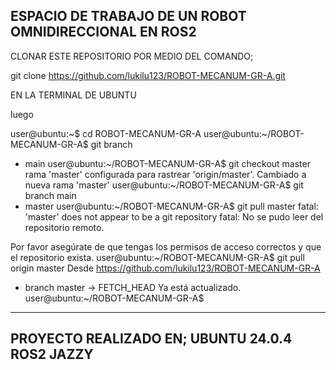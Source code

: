 ESPACIO DE TRABAJO DE UN ROBOT OMNIDIRECCIONAL EN ROS2
------------------------------------------------------

CLONAR ESTE REPOSITORIO POR MEDIO DEL COMANDO;

git clone https://github.com/lukilu123/ROBOT-MECANUM-GR-A.git

EN LA TERMINAL DE UBUNTU

luego

user@ubuntu:~$ cd ROBOT-MECANUM-GR-A
user@ubuntu:~/ROBOT-MECANUM-GR-A$ git branch
* main
user@ubuntu:~/ROBOT-MECANUM-GR-A$ git checkout master
rama 'master' configurada para rastrear 'origin/master'.
Cambiado a nueva rama 'master'
user@ubuntu:~/ROBOT-MECANUM-GR-A$ git branch
  main
* master
user@ubuntu:~/ROBOT-MECANUM-GR-A$ git pull master
fatal: 'master' does not appear to be a git repository
fatal: No se pudo leer del repositorio remoto.

Por favor asegúrate de que tengas los permisos de acceso correctos
y que el repositorio exista.
user@ubuntu:~/ROBOT-MECANUM-GR-A$ git pull origin master
Desde https://github.com/lukilu123/ROBOT-MECANUM-GR-A
 * branch            master     -> FETCH_HEAD
Ya está actualizado.
user@ubuntu:~/ROBOT-MECANUM-GR-A$ 

----------------------------------------------------
PROYECTO REALIZADO EN;
UBUNTU 24.0.4
ROS2 JAZZY
----------------------------------------------------
